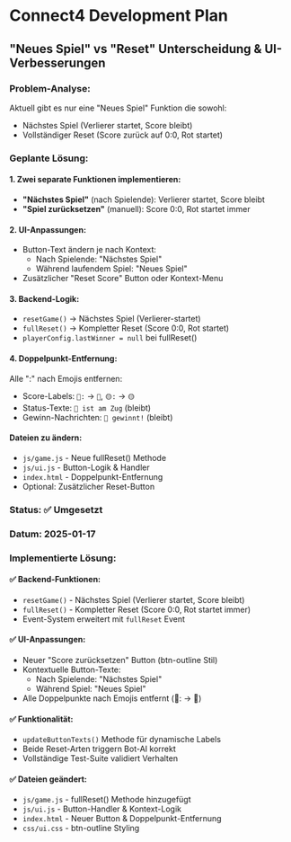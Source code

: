 # Connect4 Development Plan

## "Neues Spiel" vs "Reset" Unterscheidung & UI-Verbesserungen

### **Problem-Analyse:**
Aktuell gibt es nur eine "Neues Spiel" Funktion die sowohl:
- Nächstes Spiel (Verlierer startet, Score bleibt)
- Vollständiger Reset (Score zurück auf 0:0, Rot startet)

### **Geplante Lösung:**

#### **1. Zwei separate Funktionen implementieren:**
- **"Nächstes Spiel"** (nach Spielende): Verlierer startet, Score bleibt
- **"Spiel zurücksetzen"** (manuell): Score 0:0, Rot startet immer

#### **2. UI-Anpassungen:**
- Button-Text ändern je nach Kontext:
  - Nach Spielende: "Nächstes Spiel" 
  - Während laufendem Spiel: "Neues Spiel"
- Zusätzlicher "Reset Score" Button oder Kontext-Menu

#### **3. Backend-Logik:**
- `resetGame()` → Nächstes Spiel (Verlierer-startet)
- `fullReset()` → Kompletter Reset (Score 0:0, Rot startet)
- `playerConfig.lastWinner = null` bei fullReset()

#### **4. Doppelpunkt-Entfernung:**
Alle ":" nach Emojis entfernen:
- Score-Labels: `🔴:` → `🔴`, `🟡:` → `🟡`
- Status-Texte: `🔴 ist am Zug` (bleibt)
- Gewinn-Nachrichten: `🔴 gewinnt!` (bleibt)

#### **Dateien zu ändern:**
- `js/game.js` - Neue fullReset() Methode
- `js/ui.js` - Button-Logik & Handler  
- `index.html` - Doppelpunkt-Entfernung
- Optional: Zusätzlicher Reset-Button

### **Status:** ✅ Umgesetzt
### **Datum:** 2025-01-17

### **Implementierte Lösung:**

#### **✅ Backend-Funktionen:**
- `resetGame()` - Nächstes Spiel (Verlierer startet, Score bleibt)
- `fullReset()` - Kompletter Reset (Score 0:0, Rot startet immer)
- Event-System erweitert mit `fullReset` Event

#### **✅ UI-Anpassungen:**
- Neuer "Score zurücksetzen" Button (btn-outline Stil)
- Kontextuelle Button-Texte:
  - Nach Spielende: "Nächstes Spiel"
  - Während Spiel: "Neues Spiel"
- Alle Doppelpunkte nach Emojis entfernt (🔴: → 🔴)

#### **✅ Funktionalität:**
- `updateButtonTexts()` Methode für dynamische Labels
- Beide Reset-Arten triggern Bot-AI korrekt
- Vollständige Test-Suite validiert Verhalten

#### **✅ Dateien geändert:**
- `js/game.js` - fullReset() Methode hinzugefügt
- `js/ui.js` - Button-Handler & Kontext-Logik
- `index.html` - Neuer Button & Doppelpunkt-Entfernung
- `css/ui.css` - btn-outline Styling